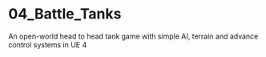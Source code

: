 # 04_Battle_Tanks
An open-world head to head tank game with simple AI, terrain and advance control systems in UE 4
